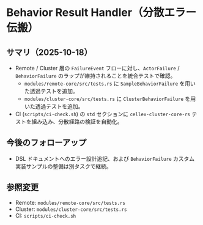 # Behavior Result Handler（分散エラー伝搬）

## サマリ（2025-10-18）
- Remote / Cluster 層の `FailureEvent` フローに対し、`ActorFailure` / `BehaviorFailure` のラップが維持されることを統合テストで確認。
  - `modules/remote-core/src/tests.rs` に `SampleBehaviorFailure` を用いた透過テストを追加。
  - `modules/cluster-core/src/tests.rs` に `ClusterBehaviorFailure` を用いた透過テストを追加。
- CI (`scripts/ci-check.sh`) の `std` セクションに `cellex-cluster-core-rs` テストを組み込み、分散経路の検証を自動化。

## 今後のフォローアップ
- DSL ドキュメントへのエラー設計追記、および `BehaviorFailure` カスタム実装サンプルの整備は別タスクで継続。

## 参照変更
- Remote: `modules/remote-core/src/tests.rs`
- Cluster: `modules/cluster-core/src/tests.rs`
- CI: `scripts/ci-check.sh`
